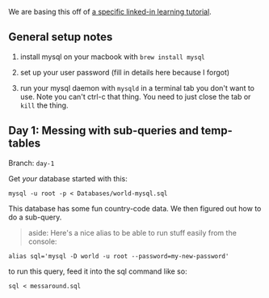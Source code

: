 We are basing this off of [a specific linked-in learning tutorial](https://www.linkedin.com/learning/advanced-sql-for-query-tuning-and-performance-optimization/reduce-query-reponse-time-with-query-tuning?u=83558730).


## General setup notes

1. install mysql on your macbook with `brew install mysql`

2. set up your user password (fill in details here because I forgot)

3. run your mysql daemon with `mysqld` in a terminal tab you don't want to use. Note you can't ctrl-c that thing. You need to just close the tab or `kill` the thing.

## Day 1: Messing with sub-queries and temp-tables

Branch: `day-1`

Get *your* database started with this:

```
mysql -u root -p < Databases/world-mysql.sql
```

This database has some fun country-code data. We then figured out how to do a sub-query.

> aside: Here's a nice alias to be able to run stuff easily from the console:

```
alias sql='mysql -D world -u root --password=my-new-password'
```

to run this query, feed it into the sql command like so:

```
sql < messaround.sql
```



